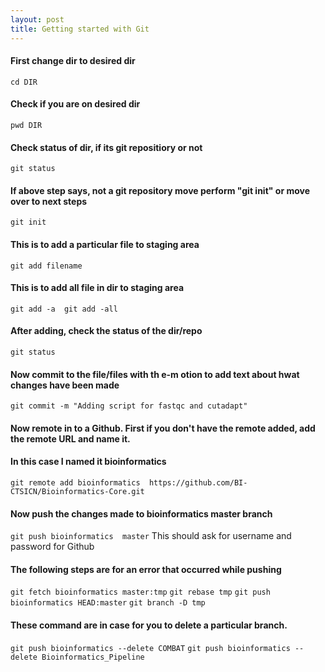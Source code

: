 ```yaml
---
layout: post
title: Getting started with Git
---
```


#### First change dir to desired dir
`cd DIR`

#### Check if you are on desired dir
`pwd DIR`

#### Check status of dir, if its git repositiory or not
`git status`

#### If above step says, not a git repository move perform "git init" or move over to next steps
`git init`

#### This is to add a particular file to staging area
`git add filename`

#### This is to add all file in dir to staging area
`git add -a 
git add -all`
#### After adding, check the status of the dir/repo
`git status`

#### Now commit to the file/files with th e-m otion to add text about hwat changes have been made
`git commit -m "Adding script for fastqc and cutadapt"`

#### Now remote in to a Github. First if you don't have the remote added, add the remote URL and name it. 
####  In this case I named it bioinformatics
`git remote add bioinformatics  https://github.com/BI-CTSICN/Bioinformatics-Core.git`

#### Now push the changes made to bioinformatics master branch
`git push bioinformatics  master`
This should ask for username and password for Github

#### The following steps are for an error that occurred while pushing
`git fetch bioinformatics master:tmp`
`git rebase tmp`
`git push bioinformatics HEAD:master`
`git branch -D tmp`

#### These command are in case for you to delete a particular branch.
`git push bioinformatics --delete COMBAT`
`git push bioinformatics --delete Bioinformatics_Pipeline`
